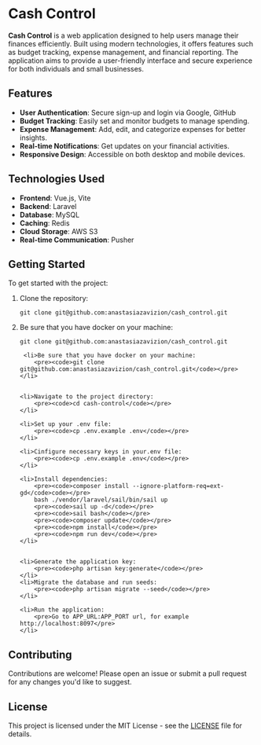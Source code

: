 <h1>Cash Control</h1>

<p><strong>Cash Control</strong> is a web application designed to help users manage their finances efficiently. Built using modern technologies, it offers features such as budget tracking, expense management, and financial reporting. The application aims to provide a user-friendly interface and secure experience for both individuals and small businesses.</p>

<h2>Features</h2>
<ul>
    <li><strong>User Authentication</strong>: Secure sign-up and login via Google, GitHub</li>
    <li><strong>Budget Tracking</strong>: Easily set and monitor budgets to manage spending.</li>
    <li><strong>Expense Management</strong>: Add, edit, and categorize expenses for better insights.</li>
    <li><strong>Real-time Notifications</strong>: Get updates on your financial activities.</li>
    <li><strong>Responsive Design</strong>: Accessible on both desktop and mobile devices.</li>
</ul>

<h2>Technologies Used</h2>
<ul>
    <li><strong>Frontend</strong>: Vue.js, Vite</li>
    <li><strong>Backend</strong>: Laravel</li>
    <li><strong>Database</strong>: MySQL</li>
    <li><strong>Caching</strong>: Redis</li>
    <li><strong>Cloud Storage</strong>: AWS S3</li>
    <li><strong>Real-time Communication</strong>: Pusher</li>
</ul>

<h2>Getting Started</h2>
<p>To get started with the project:</p>
<ol>
    <li>Clone the repository:
        <pre><code>git clone git@github.com:anastasiazavizion/cash_control.git</code></pre>
    </li>

 <li>Be sure that you have docker on your machine:
        <pre><code>git clone git@github.com:anastasiazavizion/cash_control.git</code></pre>
    </li>

     <li>Be sure that you have docker on your machine:
        <pre><code>git clone git@github.com:anastasiazavizion/cash_control.git</code></pre>
    </li>


    <li>Navigate to the project directory:
        <pre><code>cd cash-control</code></pre>
    </li>
    
    <li>Set up your .env file:
        <pre><code>cp .env.example .env</code></pre>
    </li>

    <li>Cinfigure necessary keys in your.env file:
        <pre><code>cp .env.example .env</code></pre>
    </li>
    
    <li>Install dependencies:
        <pre><code>composer install --ignore-platform-req=ext-gd</code>code></pre>
        bash ./vendor/laravel/sail/bin/sail up
        <pre><code>sail up -d</code></pre>
        <pre><code>sail bash</code></pre>
        <pre><code>composer update</code></pre>
        <pre><code>npm install</code></pre>
        <pre><code>npm run dev</code></pre>
    </li>
    

    <li>Generate the application key:
        <pre><code>php artisan key:generate</code></pre>
    </li>
    <li>Migrate the database and run seeds:
        <pre><code>php artisan migrate --seed</code></pre>
    </li>
    
    <li>Run the application:
        <pre>Go to APP_URL:APP_PORT url, for example http://localhost:8097</pre>
    </li>
</ol>

<h2>Contributing</h2>
<p>Contributions are welcome! Please open an issue or submit a pull request for any changes you'd like to suggest.</p>

<h2>License</h2>
<p>This project is licensed under the MIT License - see the <a href="LICENSE">LICENSE</a> file for details.</p>
